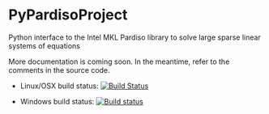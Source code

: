 # PyPardisoProject
Python interface to the Intel MKL Pardiso library to solve large sparse linear systems of equations

More documentation is coming soon. In the meantime, refer to the comments in the source code.

* Linux/OSX build status: [![Build Status](https://travis-ci.org/haasad/PyPardisoProject.svg?branch=master)](https://travis-ci.org/haasad/PyPardisoProject)

* Windows build status: [![Build status](https://ci.appveyor.com/api/projects/status/mi9avjmxoq9df9we?svg=true)](https://ci.appveyor.com/project/haasad/pypardisoproject/branch/master)
